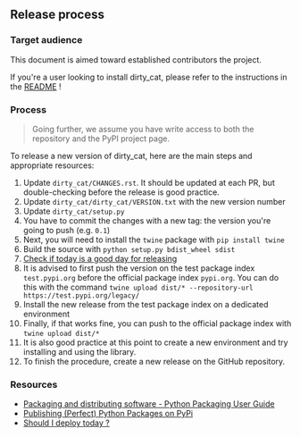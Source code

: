 ## Release process

### Target audience

This document is aimed toward established contributors the project.

If you're a user looking to install dirty_cat, please refer to
the instructions in the [README](README.rst) !

### Process

> Going further, we assume you have write access to both the repository and 
> the PyPI project page.

To release a new version of dirty_cat,
here are the main steps and appropriate resources:

1. Update `dirty_cat/CHANGES.rst`. It should be updated at each PR,
   but double-checking before the release is good practice.
2. Update `dirty_cat/dirty_cat/VERSION.txt` with the new version number
3. Update `dirty_cat/setup.py`
4. You have to commit the changes with a new tag: 
   the version you're going to push (e.g. `0.1`)
5. Next, you will need to install the `twine` package with `pip install twine`
6. Build the source with `python setup.py bdist_wheel sdist`
7. [Check if today is a good day for releasing](https://shouldideploy.today/)
8. It is advised to first push the version on the test package index 
   `test.pypi.org` before the official package index `pypi.org`.
   You can do this with the command
   `twine upload dist/* --repository-url https://test.pypi.org/legacy/`
9. Install the new release from the test package index on a dedicated environment
10. Finally, if that works fine, you can push to the official package index with
    `twine upload dist/*`
11. It is also good practice at this point to create a new environment
    and try installing and using the library.
12. To finish the procedure, create a new release on the GitHub repository.

### Resources

- [Packaging and distributing software - Python Packaging User Guide](https://packaging.python.org/guides/distributing-packages-using-setuptools/)
- [Publishing (Perfect) Python Packages on PyPi](https://youtu.be/GIF3LaRqgXo)
- [Should I deploy today ?](https://shouldideploy.today/)
